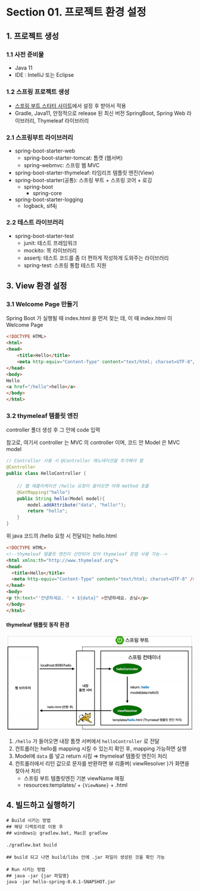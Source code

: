 # Section 01. 프로젝트 환경 설정

## 1. 프로젝트 생성
### 1.1 사전 준비물
- Java 11
- IDE : IntelliJ 또는 Eclipse
### 1.2 스프링 프로젝트 생성
- [스프링 부트 스타터 사이트](https://start.spring.io/)에서 설정 후 받아서 적용
- Gradle, Java11, 안정적으로 release 된 최신 버전 SpringBoot, Spring Web 라이브러리, Thymeleaf 라이브러리

### 2.1 스프링부트 라이브러리

- spring-boot-starter-web
    - spring-boot-starter-tomcat: 톰캣 (웹서버)
    - spring-webmvc: 스프링 웹 MVC
- spring-boot-starter-thymeleaf: 타임리프 템플릿 엔진(View)
- spring-boot-starter(공통): 스프링 부트 + 스프링 코어 + 로깅
    - spring-boot
        - spring-core
- spring-boot-starter-logging
    - logback, slf4j

### 2.2 테스트 라이브러리

- spring-boot-starter-test
    - junit: 테스트 프레임워크
    - mockito: 목 라이브러리
    - assertj: 테스트 코드를 좀 더 편하게 작성하게 도와주는 라이브러리
    - spring-test: 스프링 통합 테스트 지원

## 3. View 환경 설정

### 3.1 Welcome Page 만들기
Spring Boot 가 실행될 때 index.html 을 먼저 찾는 데, 이 때 index.html 이 Welcome Page 
```html
<!DOCTYPE HTML>
<html>
<head>
    <title>Hello</title>
    <meta http-equiv="Content-Type" content="text/html; charset=UTF-8"/>
</head>
<body>
Hello
<a href="/hello">hello</a>
</body>
</html>
```

### 3.2 thymeleaf 템플릿 엔진
controller 폴더 생성 후 그 안에 code 입력

참고로, 여기서 controller 는 MVC 의 controller 이며, 코드 안 Model 은 MVC model

```java
// Controller 사용 시 @Controller 애노테이션을 추가해야 함
@Controller
public class HelloController {

    // 웹 애플리케이션 /hello 요청이 들어오면 아래 method 호출
    @GetMapping("hello")
    public String hello(Model model){
        model.addAttribute("data", "hello!");
        return "hello";
    }
}
```
위 java 코드의 /hello 요청 시 전달되는 hello.html
```html
<!DOCTYPE HTML>
<!--thymeleaf 템플릿 엔진이 선언되어 있어 thymeleaf 문법 사용 가능-->
<html xmlns:th="http://www.thymeleaf.org">
<head>
  <title>Hello</title>
  <meta http-equiv="Content-Type" content="text/html; charset=UTF-8" />
</head>
<body>
<p th:text="'안녕하세요. ' + ${data}" >안녕하세요. 손님</p>
</body>
</html>
```
#### thymeleaf 템플릿 동작 환경
![thymeleaf 템플릿 동작 환경](../00.img/introduction/section01-01.png)
1. `/hello` 가 들어오면 내장 톰캣 서버에서 `helloController` 로 전달
2. 컨트롤러는 hello를 mapping 시킬 수 있는지 확인 후, mapping 가능하면 실행
3. Model에  `data` 를 넣고 return 시킴 ⇒ thymeleaf 템플릿 엔진이 처리
4. 컨트롤러에서 리턴 값으로 문자를 반환하면 뷰 리졸버( viewResolver )가 화면을 찾아서 처리
    - 스프링 부트 템플릿엔진 기본 viewName 매핑
    - resources:templates/ + `{ViewName}` + .html

## 4. 빌드하고 실행하기
```shell
# Build 시키는 방법
## 해당 디렉토리로 이동 후
## windows는 gradlew.bat, Mac은 gradlew

./gradlew.bat build

## build 되고 나면 build/libs 안에 .jar 파일이 생성된 것을 확인 가능

# Run 시키는 방법
## java -jar {jar 파일명}
java -jar hello-spring-0.0.1-SNAPSHOT.jar
```